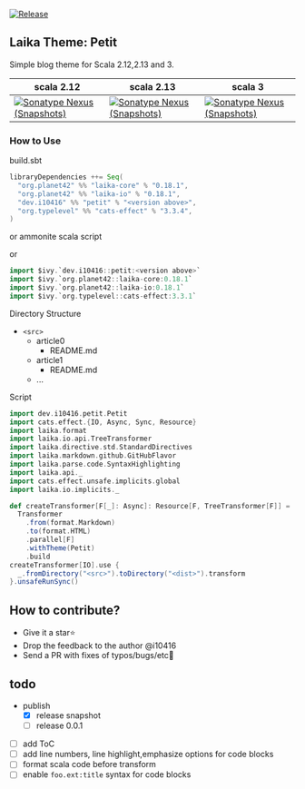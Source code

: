 [![Release](https://github.com/i10416/petit/actions/workflows/release.yaml/badge.svg)](https://github.com/i10416/petit/actions/workflows/release.yaml)

## Laika Theme: Petit

Simple blog theme for Scala 2.12,2.13 and 3.

|scala 2.12| scala 2.13|scala 3|
|---|---|---|
|[![Sonatype Nexus (Snapshots)](https://img.shields.io/nexus/s/https/s01.oss.sonatype.org/dev.i10416/petit_2.12.svg)](https://s01.oss.sonatype.org/content/repositories/snapshots/dev/i10416/petit_2.12/)|[![Sonatype Nexus (Snapshots)](https://img.shields.io/nexus/s/https/s01.oss.sonatype.org/dev.i10416/petit_2.13.svg)](https://s01.oss.sonatype.org/content/repositories/snapshots/dev/i10416/petit_2.13/)|[![Sonatype Nexus (Snapshots)](https://img.shields.io/nexus/s/https/s01.oss.sonatype.org/dev.i10416/petit_3.svg)](https://s01.oss.sonatype.org/content/repositories/snapshots/dev/i10416/petit_3/)|

### How to Use

build.sbt
```scala
libraryDependencies ++= Seq(
  "org.planet42" %% "laika-core" % "0.18.1",
  "org.planet42" %% "laika-io" % "0.18.1",
  "dev.i10416" %% "petit" % "<version above>",
  "org.typelevel" %% "cats-effect" % "3.3.4",
)
```

or ammonite scala script

or
```scala
import $ivy.`dev.i10416::petit:<version above>`
import $ivy.`org.planet42::laika-core:0.18.1`
import $ivy.`org.planet42::laika-io:0.18.1`
import $ivy.`org.typelevel::cats-effect:3.3.1`
```

Directory Structure


- `<src>`
  - article0
    - README.md
  - article1
    - README.md
  - ...


Script

```scala
import dev.i10416.petit.Petit
import cats.effect.{IO, Async, Sync, Resource}
import laika.format
import laika.io.api.TreeTransformer
import laika.directive.std.StandardDirectives
import laika.markdown.github.GitHubFlavor
import laika.parse.code.SyntaxHighlighting
import laika.api._
import cats.effect.unsafe.implicits.global
import laika.io.implicits._

def createTransformer[F[_]: Async]: Resource[F, TreeTransformer[F]] =
  Transformer
    .from(format.Markdown)
    .to(format.HTML)
    .parallel[F]
    .withTheme(Petit)
    .build
createTransformer[IO].use {
  _.fromDirectory("<src>").toDirectory("<dist>").transform
}.unsafeRunSync()
```

## How to contribute?
- Give it a star⭐
- Drop the feedback to the author @i10416
- Send a PR with fixes of typos/bugs/etc🐛



## todo
- publish
  - [x] release snapshot
  - [ ] release 0.0.1
- [ ] add ToC
- [ ] add line numbers, line highlight,emphasize options for code blocks
- [ ] format scala code before transform
- [ ] enable `foo.ext:title` syntax for code blocks
